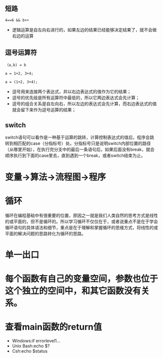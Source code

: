 ## 短路

`4==6 && b++`

* 逻辑运算是自左向右进行的，如果左边的结果已经能够决定结果了，就不会做右边的运算

## 逗号运算符

`（a,b) = b`

`a = 1+2, 3+4;`

`a = (1+2, 3+4);`

* 逗号用来连接两个表达式，并以右边表达式的值作为它的结果；
* 逗号的优先级是所有运算符中最低的，所以它两边表达式会先计算；
* 逗号的组合关系是自左向右，所以左边的表达式会先计算，而右边表达式的值就会留下来作为逗号运算的结果；

## switch

switch语句可以看作是一种基于运算的跳转，计算控制表达式的值后，程序会跳转到相匹配的case（分指标号）处。分指标号只是说明switch内部位置的路径（从哪里开始），在执行完分支中的最后一条语句后，如果后面没有break，就会顺序执行到下面的case里去，直到遇到一个break，或者switch结束为止。

# 变量->算法->流程图->程序

# 循环
循环在编程基础中有很重要的位置，原因之一就是我们人类自然的思考方式是线性的或平面的，但不是循环的。所以学习循环不仅仅在于，或者说重点不是在于学会循环语句的具体语法和细节，重点是在于理解和掌握循环的思维方式，将线性的或平面的解决问题的思路转化为循环的思路。

# 单一出口

# 每个函数有自己的变量空间，参数也位于这个独立的空间中，和其它函数没有关系。

# 查看main函数的return值

* Windows:if errorlevel1...
* Unix Bash:echo $?
* Csh:echo $status